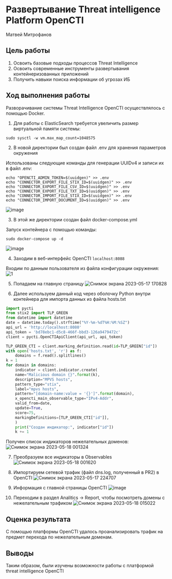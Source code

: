 # Развертывание Threat intelligence Platform OpenCTI
Матвей Митрофанов

## Цель работы

1. Освоить базовые подходы процессов Threat Intelligence
2. Освоить современные инструменты развертывания контейнеризованных приложений
3. Получить навыки поиска информации об угрозах ИБ

## Ход выполнения работы
Разворачивание системы Threat Intelligence OpenCTI осуществлялось с помощью Docker.

1. Для работы с ElasticSearch требуется увеличить размер виртуальной памяти системы:
```()
sudo sysctl -w vm.max_map_count=1048575
```

2. В новой директории был создан файл .env для хранения параметров окружения

Использованы следующие команды для генерации UUIDv4 и записи их в файл .env:
```()
echo "OPENCTI_ADMIN_TOKEN=$(uuidgen)" >> .env
echo "CONNECTOR_EXPORT_FILE_STIX_ID=$(uuidgen)" >> .env
echo "CONNECTOR_EXPORT_FILE_CSV_ID=$(uuidgen)" >> .env
echo "CONNECTOR_EXPORT_FILE_TXT_ID=$(uuidgen)" >> .env
echo "CONNECTOR_IMPORT_FILE_STIX_ID=$(uuidgen)" >> .env
echo "CONNECTOR_IMPORT_DOCUMENT_ID=$(uuidgen)" >> .env
```
![image](https://github.com/Ma7vey13/Mitrofanov/assets/92400475/20160060-bb0d-4fa5-ba83-a2fcb0381365)

3. В этой же директории создан файл docker-compose.yml

Запуск контейнера с помощью команды:
```()
sudo docker-compose up -d
```
![image](https://github.com/Ma7vey13/Mitrofanov/assets/92400475/f93df294-38a9-497a-87d8-9be991b5d30e)

4. Заходим в веб-интерфейс OpenCTI `localhost:8088`

Входим по данным пользователя из файла конфигурации окружения:
![1](https://github.com/Ma7vey13/Mitrofanov/assets/92400475/29facec5-dc91-424a-990c-7dce2c3c8007)

5. Попадаем на главную страницу
![Снимок экрана 2023-05-17 170828](https://github.com/Ma7vey13/Mitrofanov/assets/92400475/273a5532-4f61-4a56-bcee-9422360dbe03)

6. Далее используем данный код через оболочку Python внутри контейнера для импорта данных из файла hosts.txt

``` python
import pycti
from stix2 import TLP_GREEN
from datetime import datetime
date = datetime.today().strftime("%Y-%m-%dT%H:%M:%SZ")
api_url = 'http://localhost:8080'
api_token = 'bd78ebc1-d5c8-466f-bbd3-126a9479472c'
client = pycti.OpenCTIApiClient(api_url, api_token)

TLP_GREEN_CTI = client.marking_definition.read(id=TLP_GREEN["id"])
with open('hosts.txt', 'r') as f:
    domains = f.read().splitlines()
k = 1
for domain in domains:
    indicator = client.indicator.create(
    name="Malicious domain {}".format(k),
    description="MPVS hosts",
    pattern_type="stix",
    label="mpvs hosts",
    pattern="[domain-name:value = '{}']".format(domain),
    x_opencti_main_observable_type="IPv4-Addr",
    valid_from=date,
    update=True,
    score=75,
    markingDefinitions=[TLP_GREEN_CTI["id"]],
    )
    print("Создан индикатор:", indicator["id"])
    k += 1
```

Получен список индикаторов нежелательных доменов:
![Снимок экрана 2023-05-18 001324](https://github.com/Ma7vey13/Mitrofanov/assets/92400475/cefc6ded-924d-4af5-85c8-668297f68287)

7. Преобразуем все индикаторы в Observables
![Снимок экрана 2023-05-18 001620](https://github.com/Ma7vey13/Mitrofanov/assets/92400475/bc688176-18f5-431d-a4d0-054d747e8b00)

8. Импортируем сетевой трафик (файл dns.log, полученный в PR2) в OpenCTI
![Снимок экрана 2023-05-17 224707](https://github.com/Ma7vey13/Mitrofanov/assets/92400475/100acd3b-7e72-402b-9a2e-7045740f21ca)

9. Информация с главной страницы OpenCTI
![image](https://github.com/Ma7vey13/Mitrofanov/assets/92400475/90c743ef-5e90-4622-8982-02e17c647b6d)

10. Переходим в раздел Analitics -> Report, чтобы посмотреть домены с нежелательным трафиком
![Снимок экрана 2023-05-18 015022](https://github.com/Ma7vey13/Mitrofanov/assets/92400475/3b2e4b5a-2c2c-4a2c-b605-5240ddc009ac)

## Оценка результата

С помощью платформы OpenCTI удалось проанализировать трафик на предмет перехода по нежелательным доменам.

## Выводы

Таким образом, были изучены возможности работы с платформой threat intelligence OpenCTI
